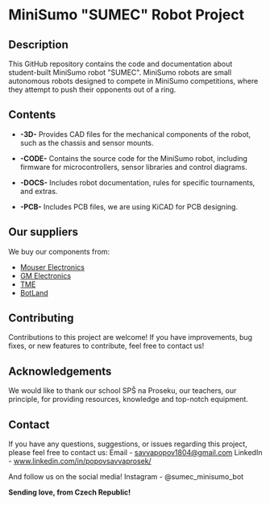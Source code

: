 # MiniSumo "SUMEC" Robot Project

## Description
This GitHub repository contains the code and documentation about student-built MiniSumo robot "SUMEC". MiniSumo robots are small autonomous robots designed to compete in MiniSumo competitions, where they attempt to push their opponents out of a ring.
## Contents
- **-3D-** Provides CAD files for the mechanical components of the robot, such as the chassis and sensor mounts.
  
- **-CODE-** Contains the source code for the MiniSumo robot, including firmware for microcontrollers, sensor libraries and control diagrams.
  
- **-DOCS-** Includes robot documentation, rules for specific tournaments, and extras.

- **-PCB-** Includes PCB files, we are using KiCAD for PCB designing.

## Our suppliers
We buy our components from: 

- [Mouser Electronics](https://cz.mouser.com/?utm_id=93841169&gad_source=1)
- [GM Electronics](https://www.gme.cz)
- [TME](https://www.tme.eu/cz/en/)
- [BotLand](https://botland.cz/?gad_source=1)

## Contributing
Contributions to this project are welcome! If you have improvements, bug fixes, or new features to contribute, feel free to contact us!

## Acknowledgements
We would like to thank our school SPŠ na Proseku, our teachers, our principle, for providing resources, knowledge and top-notch equipment.

## Contact
If you have any questions, suggestions, or issues regarding this project, please feel free to contact us: 
Email - savvapopov1804@gmail.com
LinkedIn - www.linkedin.com/in/popovsavvaprosek/

And follow us on the social media! 
Instagram - @sumec_minisumo_bot


**Sending love, from Czech Republic!**

